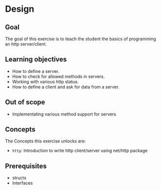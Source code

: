 # Design

## Goal

The goal of this exercise is to teach the student the basics of programming an http server/client.

## Learning objectives

- How to define a server.
- How to check for allowed methods in servers.
- Working with various http status.
- How to define a client and ask for data from a server.

## Out of scope

- Implementating various method support for servers

## Concepts

The Concepts this exercise unlocks are:

- `http`: Introduction to write http client/server using net/http package

## Prerequisites

- structs
- Interfaces
